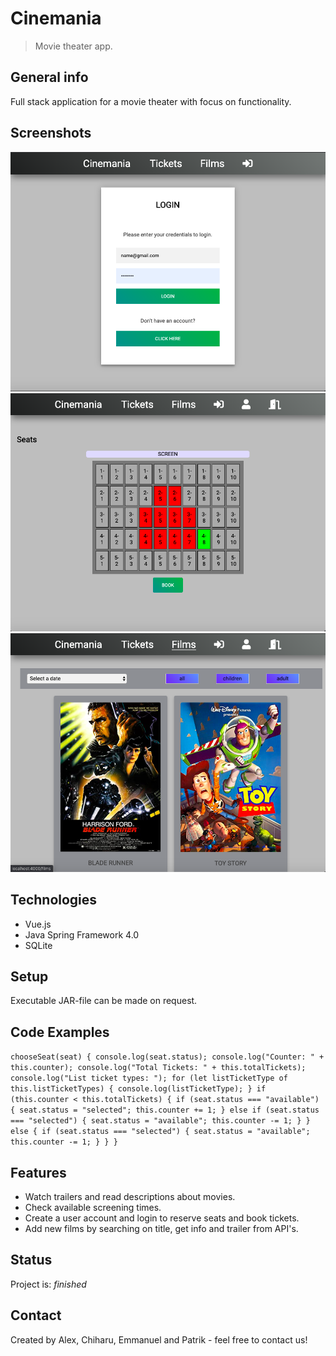 # Cinemania
> Movie theater app.

## General info
Full stack application for a movie theater with focus on functionality.

## Screenshots
![](login.png)
![](seats.png)
![](films.png)

## Technologies
* Vue.js
* Java Spring Framework 4.0
* SQLite

## Setup
Executable JAR-file can be made on request. 

## Code Examples
`chooseSeat(seat) {
      console.log(seat.status);
      console.log("Counter: " + this.counter);
      console.log("Total Tickets: " + this.totalTickets);
      console.log("List ticket types: ");
      for (let listTicketType of this.listTicketTypes) {
        console.log(listTicketType);
      }
      if (this.counter < this.totalTickets) {
        if (seat.status === "available") {
          seat.status = "selected";
          this.counter += 1;
        } else if (seat.status === "selected") {
          seat.status = "available";
          this.counter -= 1;
        }
      } else {
        if (seat.status === "selected") {
          seat.status = "available";
          this.counter -= 1;
        }
      }
    }`

## Features
* Watch trailers and read descriptions about movies.  
* Check available screening times.
* Create a user account and login to reserve seats and book tickets.
* Add new films by searching on title, get info and trailer from API's.

## Status
Project is: _finished_

## Contact
Created by Alex, Chiharu, Emmanuel and Patrik - feel free to contact us!

